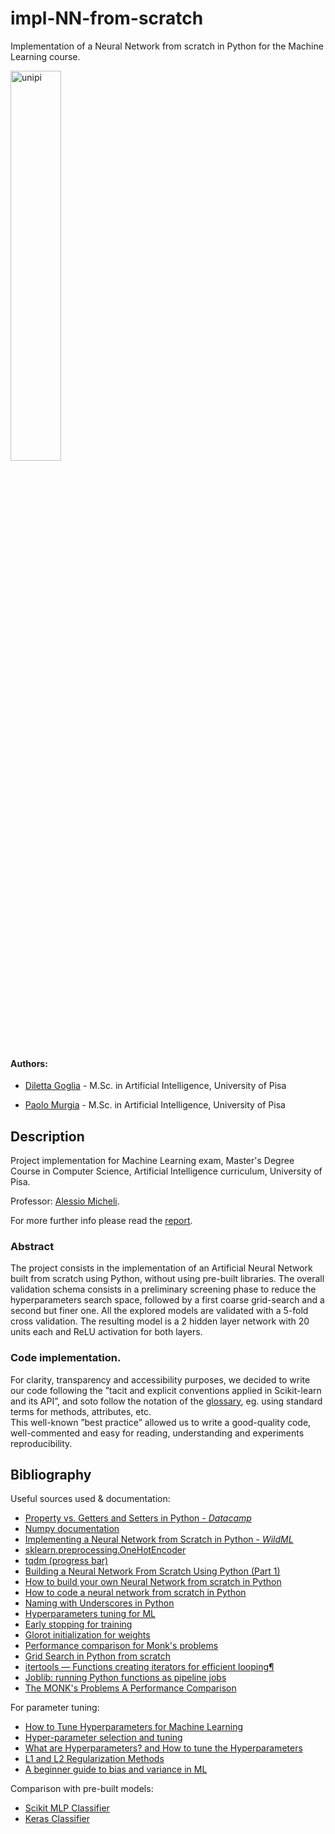 # impl-NN-from-scratch
Implementation of a Neural Network from scratch in Python for the Machine Learning course.

<img src="https://elearning.agr.unipi.it/pluginfile.php/4/course/section/13/marchio_unipi_pant541.png" alt="unipi" width="40%" />

<br/>

#### Authors:

- [Diletta Goglia](https://github.com/dilettagoglia) - M.Sc.  in Artificial Intelligence, University of Pisa

- [Paolo Murgia](https://github.com/Musca23) - M.Sc.  in Artificial Intelligence, University of Pisa

## Description
Project implementation for Machine Learning exam, Master's Degree Course in Computer Science, Artificial Intelligence curriculum, University of Pisa.

Professor: [Alessio Micheli](http://pages.di.unipi.it/micheli/).

For more further info please read the [report](report.pdf).

### Abstract
The project consists in the implementation of an Artificial Neural Network built from scratch using Python, without using pre-built libraries. 
The overall validation schema consists in a preliminary screening phase to reduce the hyperparameters search space, followed by a first coarse grid-search and a second but finer one. All the explored models are validated with a 5-fold cross validation.
The resulting model is a 2 hidden layer network with 20 units each and ReLU activation for both layers. 

### Code implementation.
For clarity, transparency and accessibility purposes, we decided to write our code 
following the ”tacit and explicit conventions applied in Scikit-learn and its API”, 
and soto follow the notation of the [glossary](https://scikit-learn.org/stable/glossary.html#glossary-parameters),
 eg.  using standard terms for methods, attributes, etc.  
 This well-known ”best practice” allowed us to write a good-quality code, well-commented 
 and easy for reading, understanding and experiments reproducibility.


## Bibliography

Useful sources used & documentation:
- [Property vs. Getters and Setters in Python - *Datacamp*](https://www.datacamp.com/community/tutorials/property-getters-setters?utm_source=adwords_ppc&utm_campaignid=898687156&utm_adgroupid=48947256715&utm_device=c&utm_keyword=&utm_matchtype=b&utm_network=g&utm_adpostion=&utm_creative=229765585183&utm_targetid=aud-299261629574:dsa-429603003980&utm_loc_interest_ms=&utm_loc_physical_ms=1008645&gclid=Cj0KCQjwlMaGBhD3ARIsAPvWd6hxk3HTgP9NpO_kbD2pgOt2N0bDLH2zivo6B_y0O7xHkyT5FITRFI4aArXHEALw_wcB)
- [Numpy documentation](https://numpy.org/doc/stable/)
- [Implementing a Neural Network from Scratch in Python - *WildML*](http://www.wildml.com/2015/09/implementing-a-neural-network-from-scratch/)
- [sklearn.preprocessing.OneHotEncoder](https://scikit-learn.org/stable/modules/generated/sklearn.preprocessing.OneHotEncoder.html)
- [tqdm (progress bar)](https://pypi.org/project/tqdm/)
- [Building a Neural Network From Scratch Using Python (Part 1)](https://heartbeat.fritz.ai/building-a-neural-network-from-scratch-using-python-part-1-6d399df8d432)
- [How to build your own Neural Network from scratch in Python](https://towardsdatascience.com/how-to-build-your-own-neural-network-from-scratch-in-python-68998a08e4f6)
- [How to code a neural network from scratch in Python](https://anderfernandez.com/en/blog/how-to-code-neural-network-from-scratch-in-python/)
- [Naming with Underscores in Python](https://medium.com/python-features/naming-conventions-with-underscores-in-python-791251ac7097)
- [Hyperparameters tuning for ML](https://towardsdatascience.com/how-to-tune-hyperparameters-for-machine-learning-aa23c25a662f)
- [Early stopping for training](https://machinelearningmastery.com/early-stopping-to-avoid-overtraining-neural-network-models/)
- [Glorot initialization for weights](https://proceedings.mlr.press/v9/glorot10a/glorot10a.pdf)
- [Performance comparison for Monk's problems](https://www.researchgate.net/publication/2293492_The_MONK's_Problems_A_Performance_Comparison_of_Different_Learning_Algorithms/link/57358d6208ae9f741b2987fb/download)
- [Grid Search in Python from scratch](https://towardsdatascience.com/grid-search-in-python-from-scratch-hyperparameter-tuning-3cca8443727b)
- [itertools — Functions creating iterators for efficient looping¶](https://docs.python.org/3/library/itertools.html)
- [Joblib: running Python functions as pipeline jobs](https://joblib.readthedocs.io/en/latest/)
- [The MONK's Problems A Performance Comparison](https://www.researchgate.net/publication/2293492_The_MONK%27s_Problems_A_Performance_Comparison_of_Different_Learning_Algorithms)

For parameter tuning:
- [How to Tune Hyperparameters for Machine Learning](https://towardsdatascience.com/how-to-tune-hyperparameters-for-machine-learning-aa23c25a662f)
- [Hyper-parameter selection and tuning](https://towardsdatascience.com/a-guide-to-an-efficient-way-to-build-neural-network-architectures-part-i-hyper-parameter-8129009f131b)
- [What are Hyperparameters? and How to tune the Hyperparameters](https://towardsdatascience.com/what-are-hyperparameters-and-how-to-tune-the-hyperparameters-in-a-deep-neural-network-d0604917584a)
- [L1 and L2 Regularization Methods](https://towardsdatascience.com/l1-and-l2-regularization-methods-ce25e7fc831c)
- [A beginner guide to bias and variance in ML](https://medium.com/analytics-vidhya/a-beginner-guide-to-bias-and-variance-in-ml-c016fbb502ea)

Comparison with pre-built models:
- [Scikit MLP Classifier](https://scikit-learn.org/stable/modules/generated/sklearn.neural_network.MLPClassifier.html#sklearn.neural_network.MLPClassifier)
- [Keras Classifier](https://www.tensorflow.org/api_docs/python/tf/keras/wrappers/scikit_learn/KerasClassifier)

